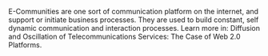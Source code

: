 E-Communities are one sort of communication platform on the internet, and support or initiate business processes.
 They are used to build constant, self dynamic communication and interaction processes.
 Learn more in: Diffusion and Oscillation of Telecommunications Services: 
The Case of Web 2.0 Platforms.
